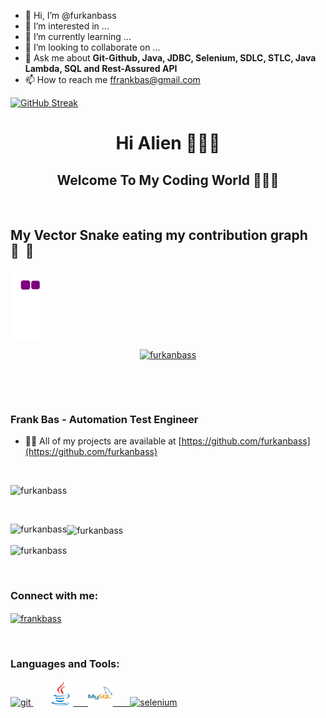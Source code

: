 - 👋 Hi, I’m @furkanbass
- 👀 I’m interested in ...
- 🌱 I’m currently learning ...
- 💞️ I’m looking to collaborate on ...
- 💬 Ask me about **Git-Github, Java, JDBC, Selenium, SDLC, STLC, Java Lambda, SQL and Rest-Assured API**
- 📫 How to reach me ffrankbas@gmail.com

<!---
furkanbass/furkanbass is a ✨ special ✨ repository because its `README.md` (this file) appears on your GitHub profile.
You can click the Preview link to take a look at your changes.
--->

[![GitHub Streak](https://github-readme-streak-stats.herokuapp.com?user=furkanbass&theme=dark&date_format=M%20j%5B%2C%20Y%5D)](https://git.io/streak-stats)




<h1 align="center"> Hi Alien 💁🏻‍♀️ </h1>
<h2 align="center"> Welcome To My Coding World 👩🏻‍💻 </h2>
<p> &nbsp; </p>

## My Vector Snake eating my contribution graph &nbsp;&nbsp;  🌱&nbsp; 👾
![snake gif](https://github.com/tugbayalcin/tugbayalcin/blob/output/github-contribution-grid-snake.gif)

<p align="center"> <a href="https://github.com/ryo-ma/github-profile-trophy"><img src="https://github-profile-trophy.vercel.app/?username=furkanbass" alt="furkanbass" /></a> </p>

<p> &nbsp; </p> 
<p> &nbsp; </p>

<p align="justify"> <h3>       Frank Bas - Automation Test Engineer </h3> </p>
<p align="justify">   </p>





- 👨‍💻 All of my projects are available at [https://github.com/furkanbass](https://github.com/furkanbass)
<p> &nbsp; </p>





<p align="left"> <img src="https://komarev.com/ghpvc/?username=furkanbass&label=Profile%20views&color=0e75b6&style=flat" alt="furkanbass" /> </p>
<p> &nbsp; </p>


<p><img align="left" src="https://github-readme-stats.vercel.app/api/top-langs?username=furkanbass&show_icons=true&locale=en&layout=compact" alt="furkanbass" /></p>


<p><img align="center" src="https://github-readme-streak-stats.herokuapp.com/?user=furkanbass&" alt="furkanbass" /></p>

<span> </span>
<p><img align="center" src="https://github-readme-stats.vercel.app/api?username=furkanbass&show_icons=true&locale=en" alt="furkanbass" /></p>

<p> &nbsp; </p>





<h3 align="left">Connect with me:</h3>
<p align="left">
<a href="https://linkedin.com/in/frankbass" target="blank"><img align="center" src="https://raw.githubusercontent.com/rahuldkjain/github-profile-readme-generator/master/src/images/icons/Social/linked-in-alt.svg" alt="frankbass" height="30" width="40" /></a>
</p>
<p> &nbsp; </p>  <span> </span>

<h3 align="left">Languages and Tools:</h3>
<p align="left"> <a href="https://git-scm.com/" target="_blank" rel="noreferrer"> <img src="https://www.vectorlogo.zone/logos/git-scm/git-scm-icon.svg" alt="git" width="40" height="40"/> </a>&nbsp; &nbsp; &nbsp; <a href="https://www.java.com" target="_blank" rel="noreferrer"> <img src="https://raw.githubusercontent.com/devicons/devicon/master/icons/java/java-original.svg" alt="java" width="40" height="40"/>&nbsp; &nbsp; &nbsp; </a> <a href="https://www.mysql.com/" target="_blank" rel="noreferrer"> <img src="https://raw.githubusercontent.com/devicons/devicon/master/icons/mysql/mysql-original-wordmark.svg" alt="mysql" width="40" height="40"/> &nbsp; &nbsp; &nbsp;  </a> <a href="https://www.selenium.dev" target="_blank" rel="noreferrer"> <img src="https://raw.githubusercontent.com/detain/svg-logos/780f25886640cef088af994181646db2f6b1a3f8/svg/selenium-logo.svg" alt="selenium" width="40" height="40"/> </a> </p>
<p> &nbsp; </p>



